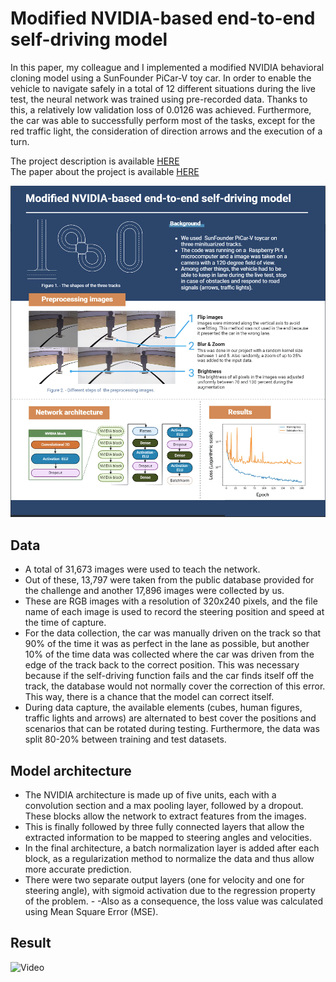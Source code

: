 # **Modified NVIDIA-based end-to-end self-driving model**

In this paper, my colleague and I implemented a modified NVIDIA behavioral cloning model using a SunFounder PiCar-V toy car. In order to enable the vehicle to navigate safely in a total of 12 different situations during the live test, the neural network was trained using pre-recorded data. Thanks to this, a relatively low validation loss of 0.0126 was achieved. Furthermore, the car was able to successfully perform most of the tasks, except for the red traffic light, the consideration of direction arrows and the execution of a turn. 

The project description is available [HERE](https://github.com/nyirobalazs/self-driving-car/blob/main/assets/MLiS_Project_2022.pdf)
<br>
The paper about the project is available [HERE](https://github.com/nyirobalazs/self-driving-car/blob/main/Modified_NVIDIA_based_end_to_end_self_driving_model.pdf)

[![Self driving](./assets/self-drive-poster%20(1).jpg)]()

## Data 

- A total of 31,673 images were used to teach the network. 
- Out of these, 13,797 were taken from the public database provided for the challenge and another 17,896 images were collected by us.
- These are RGB images with a resolution of 320x240 pixels, and the file name of each image is used to record the steering position and speed at the time of capture. 
- For the data collection, the car was manually driven on the track so that 90% of the time it was as perfect in the lane as possible, but another 10% of the time data was collected where the car was driven from the edge of the track back to the correct position. This was necessary because if the self-driving function fails and the car finds itself off the track, the database would not normally cover the correction of this error. This way, there is a chance that the model can correct itself. 
- During data capture, the available elements (cubes, human figures, traffic lights and arrows) are alternated to best cover the positions and scenarios that can be rotated during testing. Furthermore, the data was split 80-20% between training and test datasets. 

## Model architecture

- The NVIDIA architecture is made up of five units, each with a convolution section and a max pooling layer, followed by a dropout. These blocks allow the network to extract features from the images. 
- This is finally followed by three fully connected layers that allow the extracted information to be mapped to steering angles and velocities. 
- In the final architecture, a batch normalization layer is added after each block, as a regularization method to normalize the data and thus allow more accurate prediction. 
- There were two separate output layers (one for velocity and one for steering angle), with sigmoid activation due to the regression property of the problem. - -Also as a consequence, the loss value was calculated using Mean Square Error (MSE).

## Result

![Video](https://github.com/nyirobalazs/self-driving-car/blob/main/assets/self_driving.gif)
